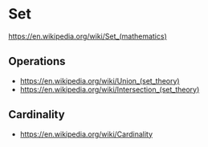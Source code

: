 # Set

https://en.wikipedia.org/wiki/Set_(mathematics)

## Operations

- https://en.wikipedia.org/wiki/Union_(set_theory)
- https://en.wikipedia.org/wiki/Intersection_(set_theory)

## Cardinality

- https://en.wikipedia.org/wiki/Cardinality
